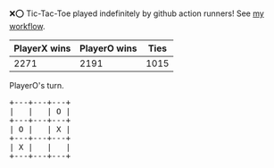 :x::o: Tic-Tac-Toe played indefinitely by github action runners! See [my workflow](.github/workflows/play.yaml).

|PlayerX wins|PlayerO wins|Ties|
|-|-|-|
|2271|2191|1015|

PlayerO's turn.

<pre>
+---+---+---+
|   |   | O |
+---+---+---+
| O |   | X |
+---+---+---+
| X |   |   |
+---+---+---+
</pre>